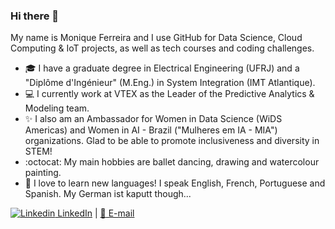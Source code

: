 ### Hi there 👋

<!--
**ferreiramonique/ferreiramonique** is a ✨ _special_ ✨ repository because its `README.md` (this file) appears on your GitHub profile.
-->

My name is Monique Ferreira and I use GitHub for Data Science, Cloud Computing & IoT projects, as well as tech courses and coding challenges.

- 🎓 I have a graduate degree in Electrical Engineering (UFRJ) and a "Diplôme d'Ingénieur" (M.Eng.) in System Integration (IMT Atlantique).
- :computer: I currently work at VTEX as the Leader of the Predictive Analytics & Modeling team.
- ✨ I also am an Ambassador for Women in Data Science (WiDS Americas) and Women in AI - Brazil ("Mulheres em IA - MIA") organizations. Glad to be able to promote inclusiveness and diversity in STEM!
- :octocat: My main hobbies are ballet dancing, drawing and watercolour painting.
- 💬 I love to learn new languages! I speak English, French, Portuguese and Spanish. My German ist kaputt though...

[![Linkedin](https://i.stack.imgur.com/gVE0j.png) LinkedIn](https://www.linkedin.com/in/ferreiramonique/) | [:e-mail: E-mail](mailto:moniquecalmon@poli.ufrj.br)
